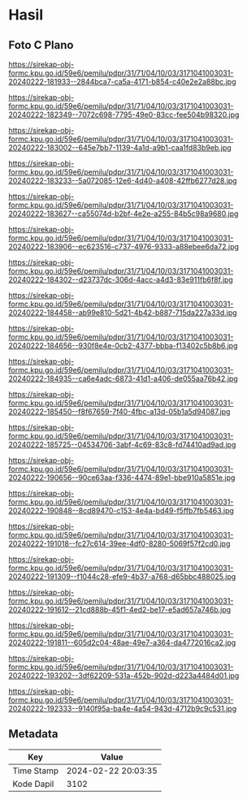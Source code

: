 # Hasil

## Foto C Plano

https://sirekap-obj-formc.kpu.go.id/59e6/pemilu/pdpr/31/71/04/10/03/3171041003031-20240222-181933--2844bca7-ca5a-4171-b854-c40e2e2a88bc.jpg

https://sirekap-obj-formc.kpu.go.id/59e6/pemilu/pdpr/31/71/04/10/03/3171041003031-20240222-182349--7072c698-7795-49e0-83cc-fee504b98320.jpg

https://sirekap-obj-formc.kpu.go.id/59e6/pemilu/pdpr/31/71/04/10/03/3171041003031-20240222-183002--645e7bb7-1139-4a1d-a9b1-caa1fd83b9eb.jpg

https://sirekap-obj-formc.kpu.go.id/59e6/pemilu/pdpr/31/71/04/10/03/3171041003031-20240222-183233--5a072085-12e6-4d40-a408-42ffb6277d28.jpg

https://sirekap-obj-formc.kpu.go.id/59e6/pemilu/pdpr/31/71/04/10/03/3171041003031-20240222-183627--ca55074d-b2bf-4e2e-a255-84b5c98a9680.jpg

https://sirekap-obj-formc.kpu.go.id/59e6/pemilu/pdpr/31/71/04/10/03/3171041003031-20240222-183906--ec623516-c737-4976-9333-a88ebee6da72.jpg

https://sirekap-obj-formc.kpu.go.id/59e6/pemilu/pdpr/31/71/04/10/03/3171041003031-20240222-184302--d23737dc-306d-4acc-a4d3-83e911fb6f8f.jpg

https://sirekap-obj-formc.kpu.go.id/59e6/pemilu/pdpr/31/71/04/10/03/3171041003031-20240222-184458--ab99e810-5d21-4b42-b887-715da227a33d.jpg

https://sirekap-obj-formc.kpu.go.id/59e6/pemilu/pdpr/31/71/04/10/03/3171041003031-20240222-184656--930f8e4e-0cb2-4377-bbba-f13402c5b8b6.jpg

https://sirekap-obj-formc.kpu.go.id/59e6/pemilu/pdpr/31/71/04/10/03/3171041003031-20240222-184935--ca6e4adc-6873-41d1-a406-de055aa76b42.jpg

https://sirekap-obj-formc.kpu.go.id/59e6/pemilu/pdpr/31/71/04/10/03/3171041003031-20240222-185450--f8f67659-7f40-4fbc-a13d-05b1a5d94087.jpg

https://sirekap-obj-formc.kpu.go.id/59e6/pemilu/pdpr/31/71/04/10/03/3171041003031-20240222-185725--04534706-3abf-4c69-83c8-fd74410ad9ad.jpg

https://sirekap-obj-formc.kpu.go.id/59e6/pemilu/pdpr/31/71/04/10/03/3171041003031-20240222-190656--90ce63aa-f336-4474-89e1-bbe910a5851e.jpg

https://sirekap-obj-formc.kpu.go.id/59e6/pemilu/pdpr/31/71/04/10/03/3171041003031-20240222-190848--8cd89470-c153-4e4a-bd49-f5ffb7fb5463.jpg

https://sirekap-obj-formc.kpu.go.id/59e6/pemilu/pdpr/31/71/04/10/03/3171041003031-20240222-191018--fc27c614-39ee-4df0-8280-5069f57f2cd0.jpg

https://sirekap-obj-formc.kpu.go.id/59e6/pemilu/pdpr/31/71/04/10/03/3171041003031-20240222-191309--f1044c28-efe9-4b37-a768-d65bbc488025.jpg

https://sirekap-obj-formc.kpu.go.id/59e6/pemilu/pdpr/31/71/04/10/03/3171041003031-20240222-191612--21cd888b-45f1-4ed2-be17-e5ad657a746b.jpg

https://sirekap-obj-formc.kpu.go.id/59e6/pemilu/pdpr/31/71/04/10/03/3171041003031-20240222-191811--605d2c04-48ae-49e7-a364-da4772016ca2.jpg

https://sirekap-obj-formc.kpu.go.id/59e6/pemilu/pdpr/31/71/04/10/03/3171041003031-20240222-193202--3df62209-531a-452b-902d-d223a4484d01.jpg

https://sirekap-obj-formc.kpu.go.id/59e6/pemilu/pdpr/31/71/04/10/03/3171041003031-20240222-192333--9140f95a-ba4e-4a54-943d-4712b9c9c531.jpg


## Metadata

| Key        | Value               |
| ---------- | ------------------- |
| Time Stamp | 2024-02-22 20:03:35 |
| Kode Dapil | 3102                |



